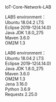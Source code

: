 IoT-Core-Network-LAB

LAB5 environment：  
Ubuntu 18.04.2 LTS  
Eclipse 2019-12(4.14.0)  
Java JDK 1.8.0_275  
Maven 3.6.0  
OM2M 1.3  
  
LAB6 environment：  
Ubuntu 18.04.2 LTS  
Eclipse 2019-12(4.14.0)  
Java JDK 1.8.0_275  
Maven 3.6.0  
OM2M 1.3  
Jena 3.16.0  
Python 3.6.9  
  Requests 2.25.0  
